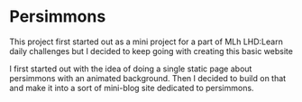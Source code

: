 # Persimmons  

This project first started out as a mini project for a part of MLh LHD:Learn daily challenges but I decided to keep going with creating this basic website  

I first started out with the idea of doing a single static page about persimmons with an animated background. Then I decided to build on that and make it into a sort of mini-blog site dedicated to persimmons.  